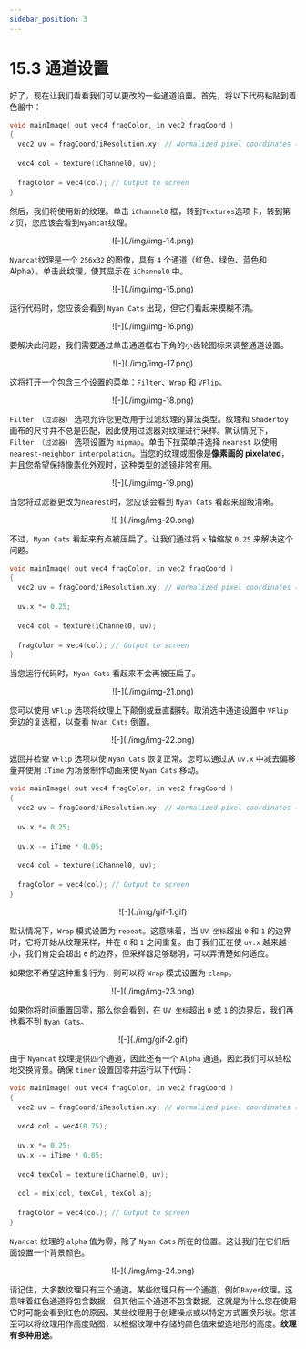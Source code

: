 ```yaml
---
sidebar_position: 3
---
```


# 15.3 通道设置

好了，现在让我们看看我们可以更改的一些通道设置。首先，将以下代码粘贴到着色器中：

```cpp
void mainImage( out vec4 fragColor, in vec2 fragCoord )
{
  vec2 uv = fragCoord/iResolution.xy; // Normalized pixel coordinates (from 0 to 1)

  vec4 col = texture(iChannel0, uv);

  fragColor = vec4(col); // Output to screen
}
```

然后，我们将使用新的纹理。单击 `iChannel0` 框，转到`Textures`选项卡，转到第 `2` 页，您应该会看到`Nyancat`纹理。

<p align="center">![-](./img/img-14.png)</p>

`Nyancat`纹理是一个 `256x32` 的图像，具有 `4` 个通道（红色、绿色、蓝色和 Alpha）。单击此纹理，使其显示在 `iChannel0` 中。

<p align="center">![-](./img/img-15.png)</p>

运行代码时，您应该会看到 `Nyan Cats` 出现，但它们看起来模糊不清。

<p align="center">![-](./img/img-16.png)</p>

要解决此问题，我们需要通过单击通道框右下角的小齿轮图标来调整通道设置。

<p align="center">![-](./img/img-17.png)</p>

这将打开一个包含三个设置的菜单：`Filter`、`Wrap` 和 `VFlip`。

<p align="center">![-](./img/img-18.png)</p>

`Filter （过滤器）` 选项允许您更改用于过滤纹理的算法类型。纹理和 `Shadertoy` 画布的尺寸并不总是匹配，因此使用过滤器对纹理进行采样。默认情况下，`Filter （过滤器）` 选项设置为 `mipmap`。单击下拉菜单并选择 `nearest` 以使用 `nearest-neighbor interpolation`。当您的纹理或图像是**像素画的 pixelated**，并且您希望保持像素化外观时，这种类型的滤镜非常有用。

<p align="center">![-](./img/img-19.png)</p>

当您将过滤器更改为`nearest`时，您应该会看到 `Nyan Cats` 看起来超级清晰。

<p align="center">![-](./img/img-20.png)</p>

不过，`Nyan Cats` 看起来有点被压扁了。让我们通过将 `x` 轴缩放 `0.25` 来解决这个问题。

```cpp
void mainImage( out vec4 fragColor, in vec2 fragCoord )
{
  vec2 uv = fragCoord/iResolution.xy; // Normalized pixel coordinates (from 0 to 1)

  uv.x *= 0.25;

  vec4 col = texture(iChannel0, uv);

  fragColor = vec4(col); // Output to screen
}
```

当您运行代码时，`Nyan Cats` 看起来不会再被压扁了。

<p align="center">![-](./img/img-21.png)</p>

您可以使用 `VFlip` 选项将纹理上下颠倒或垂直翻转。取消选中通道设置中 `VFlip` 旁边的复选框，以查看 `Nyan Cats` 倒置。

<p align="center">![-](./img/img-22.png)</p>

返回并检查 `VFlip` 选项以使 `Nyan Cats` 恢复正常。您可以通过从 `uv.x` 中减去偏移量并使用 `iTime` 为场景制作动画来使 `Nyan Cats` 移动。

```cpp
void mainImage( out vec4 fragColor, in vec2 fragCoord )
{
  vec2 uv = fragCoord/iResolution.xy; // Normalized pixel coordinates (from 0 to 1)

  uv.x *= 0.25;

  uv.x -= iTime * 0.05;

  vec4 col = texture(iChannel0, uv);

  fragColor = vec4(col); // Output to screen
}
```

<p align="center">![-](./img/gif-1.gif)</p>

默认情况下，`Wrap` 模式设置为 `repeat`。这意味着，当 `UV 坐标`超出 `0` 和 `1` 的边界时，它将开始从纹理采样，并在 `0` 和 `1` 之间重复。由于我们正在使 `uv.x` 越来越小，我们肯定会超出 `0` 的边界，但采样器足够聪明，可以弄清楚如何适应。

如果您不希望这种重复行为，则可以将 `Wrap` 模式设置为 `clamp`。

<p align="center">![-](./img/img-23.png)</p>

如果你将时间重置回零，那么你会看到，在 `UV 坐标`超出 `0` 或 `1` 的边界后，我们再也看不到 `Nyan Cats`。

<p align="center">![-](./img/gif-2.gif)</p>

由于 `Nyancat` 纹理提供四个通道，因此还有一个 `Alpha` 通道，因此我们可以轻松地交换背景。确保 `timer` 设置回零并运行以下代码：

```cpp
void mainImage( out vec4 fragColor, in vec2 fragCoord )
{
  vec2 uv = fragCoord/iResolution.xy; // Normalized pixel coordinates (from 0 to 1)

  vec4 col = vec4(0.75);

  uv.x *= 0.25;
  uv.x -= iTime * 0.05;

  vec4 texCol = texture(iChannel0, uv);

  col = mix(col, texCol, texCol.a);

  fragColor = vec4(col); // Output to screen
}
```

`Nyancat` 纹理的 `alpha` 值为零，除了 `Nyan Cats` 所在的位置。这让我们在它们后面设置一个背景颜色。

<p align="center">![-](./img/img-24.png)</p>

请记住，大多数纹理只有三个通道。某些纹理只有一个通道，例如`Bayer`纹理。这意味着红色通道将包含数据，但其他三个通道不包含数据，这就是为什么您在使用它时可能会看到红色的原因。某些纹理用于创建噪点或以特定方式置换形状。您甚至可以将纹理用作高度贴图，以根据纹理中存储的颜色值来塑造地形的高度。**纹理有多种用途**。










